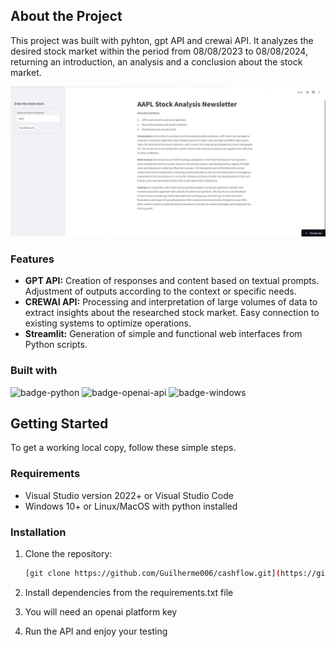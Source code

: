 ## About the Project

This project was built with pyhton, gpt API and crewai API. It analyzes the desired stock market within the period from 08/08/2023 to 08/08/2024, returning an introduction, an analysis and a conclusion about the stock market.

![aiagent-image]

### Features

- **GPT API:** Creation of responses and content based on textual prompts. Adjustment of outputs according to the context or specific needs.
- **CREWAI API:** Processing and interpretation of large volumes of data to extract insights about the researched stock market. Easy connection to existing systems to optimize operations.
- **Streamlit:** Generation of simple and functional web interfaces from Python scripts.

### Built with

![badge-python]
![badge-openai-api]
![badge-windows]

## Getting Started

To get a working local copy, follow these simple steps.

### Requirements

- Visual Studio version 2022+ or Visual Studio Code
- Windows 10+ or ​​Linux/MacOS with python installed

### Installation

1. Clone the repository:

    ```sh
    [git clone https://github.com/Guilherme006/cashflow.git](https://github.com/Guilherme006/AIAgent)
    ```
    
2. Install dependencies from the requirements.txt file
3. You will need an openai platform key
4. Run the API and enjoy your testing 



<!-- Images -->
[aiagent-image]: /images/aiagent.jpeg

<!-- Badges -->
[badge-openai-api]: https://img.shields.io/badge/OpenAI-412991?logo=openai&logoColor=fff&style=for-the-badge
[badge-windows]: https://img.shields.io/badge/Windows-0078D4?logo=windows&logoColor=fff&style=for-the-badge
[badge-python]: https://img.shields.io/badge/Python-3776AB?logo=python&logoColor=fff&style=for-the-badge
